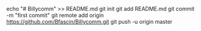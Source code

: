 echo "# Billycomm" >> README.md
git init
git add README.md
git commit -m "first commit"
git remote add origin https://github.com/Bfascin/Billycomm.git
git push -u origin master
